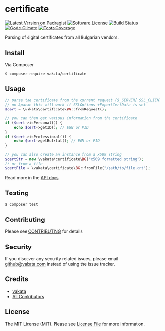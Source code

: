 # certificate

[![Latest Version on Packagist][ico-version]][link-packagist]
[![Software License][ico-license]](LICENSE.md)
[![Build Status][ico-travis]][link-travis]
[![Code Climate][ico-cc]][link-cc]
[![Tests Coverage][ico-cc-coverage]][link-cc]

Parsing of digital certificates from all Bulgarian vendors.

## Install

Via Composer

``` bash
$ composer require vakata/certificate
```

## Usage

``` php
// parse the certificate from the current request ($_SERVER['SSL_CLIENT_CERT'])
// on Apache this will work if SSLOptions +ExportCertData is set
$cert = \vakata\certificate\BG::fromRequest();

// you can then get various information from the certificate
if ($cert->isPersonal()) {
    echo $cert->getID(); // EGN or PID
}
if ($cert->isProfessional()) {
    echo $cert->getBulstat(); // EGN or PID
}

// you can also create an instance from a x509 string
$certStr = new \vakata\certificate\BG("x509 formatted string");
// or from a file
$certFile = \vakata\certificate\BG::fromFile("/path/to/file.crt");
```

Read more in the [API docs](docs/README.md)

## Testing

``` bash
$ composer test
```


## Contributing

Please see [CONTRIBUTING](CONTRIBUTING.md) for details.

## Security

If you discover any security related issues, please email github@vakata.com instead of using the issue tracker.

## Credits

- [vakata][link-author]
- [All Contributors][link-contributors]

## License

The MIT License (MIT). Please see [License File](LICENSE.md) for more information. 

[ico-version]: https://img.shields.io/packagist/v/vakata/certificate.svg?style=flat-square
[ico-license]: https://img.shields.io/badge/license-MIT-brightgreen.svg?style=flat-square
[ico-travis]: https://img.shields.io/travis/vakata/certificate/master.svg?style=flat-square
[ico-scrutinizer]: https://img.shields.io/scrutinizer/coverage/g/vakata/certificate.svg?style=flat-square
[ico-code-quality]: https://img.shields.io/scrutinizer/g/vakata/certificate.svg?style=flat-square
[ico-downloads]: https://img.shields.io/packagist/dt/vakata/certificate.svg?style=flat-square
[ico-cc]: https://img.shields.io/codeclimate/github/vakata/certificate.svg?style=flat-square
[ico-cc-coverage]: https://img.shields.io/codeclimate/coverage/github/vakata/certificate.svg?style=flat-square

[link-packagist]: https://packagist.org/packages/vakata/certificate
[link-travis]: https://travis-ci.org/vakata/certificate
[link-scrutinizer]: https://scrutinizer-ci.com/g/vakata/certificate/code-structure
[link-code-quality]: https://scrutinizer-ci.com/g/vakata/certificate
[link-downloads]: https://packagist.org/packages/vakata/certificate
[link-author]: https://github.com/vakata
[link-contributors]: ../../contributors
[link-cc]: https://codeclimate.com/github/vakata/certificate

